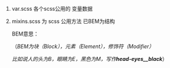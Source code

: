 1. var.scss 各个scss公用的 变量数据

2. mixins.scss 为 scss 公用方法 已BEM为结构

   BEM意思：

   （*BEM为块（Block），元素（Element），修饰符（Modifier）*

   *比如说人的头为B，眼睛为E，黑色为M，写作**head-eyes__black***）

